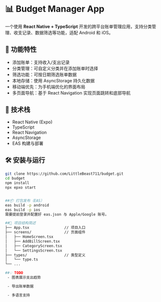 # 📊 Budget Manager App

一个使用 **React Native + TypeScript** 开发的跨平台账单管理应用，支持分类管理、收支记录、数据筛选等功能，适配 Android 和 iOS。

## 🚀 功能特性

- 添加账单：支持收入/支出记录
- 分类管理：可自定义分类并在添加账单时选择
- 筛选功能：可按日期筛选账单数据
- 本地存储：使用 AsyncStorage 持久化数据
- 移动端优先：为手机端优化的界面布局
- 多页面导航：基于 React Navigation 实现页面跳转和底部导航

## 📱 技术栈

- React Native (Expo)
- TypeScript
- React Navigation
- AsyncStorage
- EAS 构建与部署

## 🛠 安装与运行

```bash
git clone https://github.com/LittleBeast711/budget.git
cd budget
npm install
npx epxo start


##📦 打包发布（EAS）
eas build -p android
eas build -p ios
需要提前登录并配置好 eas.json 与 Apple/Google 账号。

##📁 项目结构简述
├── App.tsx                // 项目入口
├── screens/               // 页面组件
│   ├── HomeScreen.tsx
│   ├── AddBillScreen.tsx
│   ├── CategoryScreen.tsx
│   └── SettingsScreen.tsx
├── types/                 // 类型定义
│   └── type.ts
└── ...

##💡 TODO
 - 图表展示支出趋势

 - 导出账单数据

 - 多语言支持